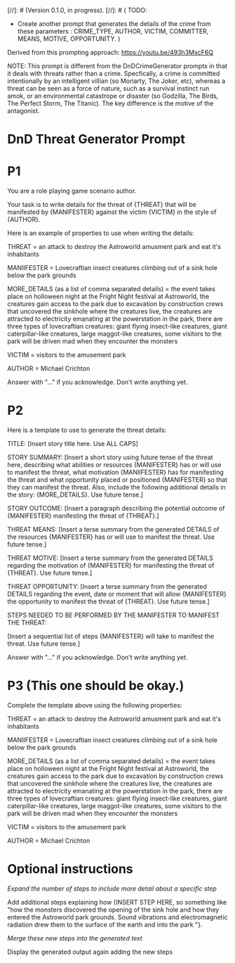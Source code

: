 [//]: # (Version 0.1.0, in progress).
[//]: # (
  TODO:  
   - Create another prompt that generates the details of the crime from these parameters : CRIME_TYPE, AUTHOR, VICTIM, COMMITTER, MEANS, MOTIVE, OPPORTUNITY.
)

Derived from this prompting approach: https://youtu.be/493h3MxcF6Q

NOTE: This prompt is different from the DnDCrimeGenerator prompts in that it deals with threats rather than a crime.
Specfically, a crime is committed intentionally by an intelligent villian (so Moriarty, The Joker, etc), whereas a 
threat can be seen as a force of nature, such as a survival instinct run amok, or an environmental catastrope or disaster (so 
Godzilla, The Birds, The Perfect Storm, The Titanic).  The key difference is the motive of the antagonist.

# DnD Threat Generator Prompt

# P1


You are a role playing game scenario author.

Your task is to write details for the threat of {THREAT} that will be manifested by {MANIFESTER} against the victim {VICTIM} in the style of {AUTHOR}.  

Here is an example of properties to use when writing the details:

THREAT = an attack to destroy the Astroworld amusment park and eat it's inhabitants

MANIIFESTER = Lovecraftian insect creatures climbing out of a sink hole below the park grounds

MORE_DETAILS (as a list of comma separated details) = the event takes place on holloween night at the Fright Night festival at Astroworld, the creatures gain access to the park due to excavation by construction crews that uncovered the sinkhole where the creatures live, the creatures are attracted to electricity emanating at the powerstation in the park, there are three types of lovecraftian creatures:  giant flying insect-like creatures, giant caterpillar-like creatures, large maggot-like creatures, some visitors to the park will be driven mad when they encounter the monsters    

VICTIM = visitors to the amusement park

AUTHOR = Michael Crichton

Answer with "..." if you acknowledge. 
Don't write anything yet.

# P2

Here is a template to use to generate the threat details: 

TITLE: [Insert story title here. Use ALL CAPS]

STORY SUMMARY:  [Insert a short story using future tense of the threat here, describing what abilities or resources {MANIFESTER} has or will use to manifest the threat, what motivation {MANIIFESTER} has for manifesting the threat and what opportunity placed or positioned {MANIFESTER} so that they can manifest the threat. Also, include the following additional details in the story: {MORE_DETAILS}. Use future tense.]

STORY OUTCOME: [Insert a paragraph describing the potential outcome of {MANIFESTER} manifesting the threat of {THREAT}.]

THREAT MEANS: [Insert a terse summary from the generated DETAILS of the resources {MANIFESTER} has or will use to manifest the threat. Use future tense.]

THREAT MOTIVE: [Insert a terse summary from the generated DETAILS regarding the motivation of {MANIFESTER} for manifesting the threat of {THREAT}. Use future tense.]

THREAT OPPORTUNITY: [Insert a terse summary from the generated DETAILS regarding the event, date or moment that will allow {MANIFESTER} the opportunity to manifest the threat of {THREAT}. Use future tense.]

STEPS NEEDED TO BE PERFORMED BY THE MANIFESTER TO MANIFEST THE THREAT:

[Insert a sequential list of steps {MANIFESTER} will take to manifest the threat. Use future tense.]

Answer with "..." if you acknowledge. 
Don't write anything yet.

# P3 (This one should be okay.)  

Complete the template above using the following properties:

THREAT = an attack to destroy the Astroworld amusment park and eat it's inhabitants

MANIIFESTER = Lovecraftian insect creatures climbing out of a sink hole below the park grounds

MORE_DETAILS (as a list of comma separated details) = the event takes place on holloween night at the Fright Night festival at Astroworld, the creatures gain access to the park due to excavation by construction crews that uncovered the sinkhole where the creatures live, the creatures are attracted to electricity emanating at the powerstation in the park, there are three types of lovecraftian creatures:  giant flying insect-like creatures, giant caterpillar-like creatures, large maggot-like creatures, some visitors to the park will be driven mad when they encounter the monsters    

VICTIM = visitors to the amusement park

AUTHOR = Michael Crichton


# Optional instructions

*Expand the number of steps to include more detail about a specific step*

Add additional steps explaining how {INSERT STEP HERE, so something like "how the monsters discovered the opening of the sink hole and how they entered the Astroworld park grounds.  Sound vibrations and electromagnetic radiation drew them to the surface of the earth and into the park "}. 

*Merge these new steps into the generated text*

Display the generated output again adding the new steps
